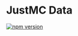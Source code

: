 # JustMC Data

[![npm version](https://badge.fury.io/js/@justmc%2Fdata.svg)](https://www.npmjs.com/package/@justmc/data)
